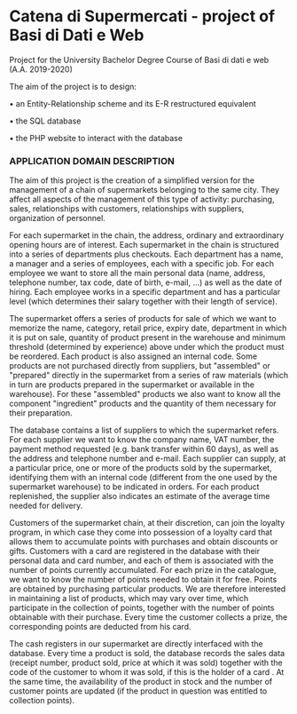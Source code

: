 # Catena di Supermercati - project of Basi di Dati e Web
Project for the University Bachelor Degree Course of Basi di dati e web (A.A. 2019-2020)

The aim of the project is to design:

• an Entity-Relationship scheme and its E-R restructured equivalent

• the SQL database

• the PHP website to interact with the database

### APPLICATION DOMAIN DESCRIPTION

The aim of this project is the creation of a simplified version for the management of a chain of supermarkets belonging to the same city. They affect all aspects of the management of this type of activity: purchasing, sales, relationships with customers, relationships with suppliers, organization of personnel.

For each supermarket in the chain, the address, ordinary and extraordinary opening hours are of interest. Each supermarket in the chain is structured into a series of departments plus checkouts. Each department has a name, a manager and a series of employees, each with a specific job. For each employee we want to store all the main personal data (name, address, telephone number, tax code, date of birth, e-mail, ...) as well as the date of hiring. Each employee works in a specific department and has a particular level (which determines their salary together with their length of service).

The supermarket offers a series of products for sale of which we want to memorize the name, category, retail price, expiry date, department in which it is put on sale, quantity of product present in the warehouse and minimum threshold (determined by experience) above under which the product must be reordered. Each product is also assigned an internal code. Some products are not purchased directly from suppliers, but "assembled" or "prepared" directly in the supermarket from a series of raw materials (which in turn are products prepared in the supermarket or available in the warehouse). For these "assembled" products we also want to know all the component "ingredient" products and the quantity of them necessary for their preparation.

The database contains a list of suppliers to which the supermarket refers. For each supplier we want to know the company name, VAT number, the payment method requested (e.g. bank transfer within 60 days), as well as the address and telephone number and e-mail. Each supplier can supply, at a particular price, one or more of the products sold by the supermarket, identifying them with an internal code (different from the one used by the supermarket warehouse) to be indicated in orders. For each product replenished, the supplier also indicates an estimate of the average time needed for delivery.

Customers of the supermarket chain, at their discretion, can join the loyalty program, in which case they come into possession of a loyalty card that allows them to accumulate points with purchases and obtain discounts or gifts. Customers with a card are registered in the database with their personal data and card number, and each of them is associated with the number of points currently accumulated. For each prize in the catalogue, we want to know the number of points needed to obtain it for free. Points are obtained by purchasing particular products. We are therefore interested in maintaining a list of products, which may vary over time, which participate in the collection of points, together with the number of points obtainable with their purchase. Every time the customer collects a prize, the corresponding points are deducted from his card.

The cash registers in our supermarket are directly interfaced with the database. Every time a product is sold, the database records the sales data (receipt number, product sold, price at which it was sold) together with the code of the customer to whom it was sold, if this is the holder of a card . At the same time, the availability of the product in stock and the number of customer points are updated (if the product in question was entitled to collection points).
